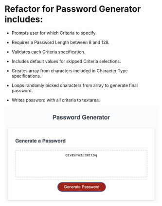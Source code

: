 # Refactor for Password Generator includes: 

  - Prompts user for which Criteria to specify.
  
  - Requires a Password Length between 8 and 128.
  
  - Validates each Criteria specification.

  - Includes default values for skipped Criteria selections.

  - Creates array from characters included in Character Type specifications.

  - Loops randomly picked characters from array to generate final password.
  
  - Writes password with all criteria to textarea.

  ![Password Generator](./Develop/images/password-screencap.jpg)
